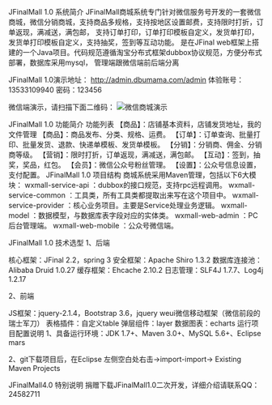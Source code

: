 JFinalMall 1.0 系统简介
JFinalMall商城系统专门针对微信服务号开发的一套微信商城，微信分销商城，支持商品多规格，支持按地区设置邮费，支持限时打折，订单返现，满减送，满包邮，
支持订单打印，订单打印模板自定义，发货单打印，发货单打印模板自定义，支持抽奖，签到等互动功能。
是在JFinal web框架上搭建的一个Java项目。代码规范遵循淘宝分布式框架dubbox协议规范，方便分布式部署，数据库采用mysql，
管理端跟微信端前后端分离

JFinalMall 1.0演示地址：
http://admin.dbumama.com/admin
体验账号：13533109940
密码：123456

微信端演示，请扫描下面二维码：
![微信商城演示](http://git.oschina.net/uploads/images/2017/0315/114850_dfd2e903_471938.jpeg "在这里输入图片标题")

JFinalMall 1.0 功能简介
功能列表
【商品】：店铺基本资料，店铺发货地址，我的文件管理
【商品】：商品发布、分类、规格、运费。
【订单】：订单查询、批量打印、批量发货、退款、快递单模板、发货单模板。
【分销】：分销商、佣金、分销商等级。
【营销】：限时打折，订单返现，满减送，满包邮。
【互动】：签到，抽奖，奖品，红包。
【会员】：微信公众号粉丝管理。
【设置】：公众号信息设置，支付配置。
JFinalMall 1.0 项目结构
商城系统采用Maven管理，包括以下6大模块：
wxmall-service-api ：dubbox的接口规范，支持rpc远程调用。
wxmall-service-common ：工具类，所有工具类都提取出来写在这个项目中。
wxmall-service-provider ：核心业务项目。主要是Service处理业务逻辑。
wxmall-model ：数据模型，与数据库表字段对应的实体类。
wxmall-web-admin ：PC后台管理端。
wxmall-web-mobile ：公众号微信端。

JFinalMall 1.0 技术选型
1、后端

核心框架：JFinal 2.2，spring 3
安全框架：Apache Shiro 1.3.2
数据库连接池：Alibaba Druid 1.0.27
缓存框架：Ehcache 2.10.2
日志管理：SLF4J 1.7.7、Log4j 1.2.17

2、前端

JS框架：jquery-2.1.4，Bootstrap 3.6，jquery weui微信移动框架（微信前段的瑞士军刀）
表格插件：自定义table
弹层组件：layer
数据图表：echarts
运行项目配置说明
1、具备运行环境：JDK 1.7+、Maven 3.0+、MySQL 5.6+、Eclipse mars 

2、git下载项目后，在Eclipse 左侧空白处右击->import-import-> Existing Maven Projects


JFinalMall4.0 特别说明
捐赠下载JFinalMall1.0二次开发，详细介绍请联系QQ：24582711